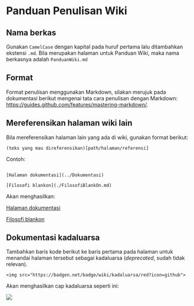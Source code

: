 # Panduan Penulisan Wiki

## Nama berkas

Gunakan `CamelCase` dengan kapital pada huruf pertama lalu ditambahkan ekstensi `.md`. Bila merupakan halaman untuk Panduan Wiki, maka nama berkasnya adalah `PanduanWiki.md`

## Format

Format penulisan menggunakan Markdown, silakan merujuk pada dokumentasi berikut mengenai tata cara penulisan dengan Markdown: https://guides.github.com/features/mastering-markdown/.

## Mereferensikan halaman wiki lain

Bila mereferensikan halaman lain yang ada di wiki, gunakan format berikut:

```
(teks yang mau direferensikan)[path/halaman/referensi]
```

Contoh:

```

[Halaman dokumentasi](../Dokumentasi)

[Filosofi blankon](./FilosofiBlankOn.md)

```

Akan menghasilkan:

[Halaman dokumentasi](../Dokumentasi)

[Filosofi blankon](./FilosofiBlankOn.md)


## Dokumentasi kadaluarsa

Tambahkan baris kode berikut ke baris pertama pada halaman untuk menandai halaman tersebut sebagai kadaluarsa (*deprecated*, sudah tidak relevan).

```
<img src="https://badgen.net/badge/wiki/kadaluarsa/red?icon=github">
```

Akan menghasilkan cap kadaluarsa seperti ini:

<img src="https://badgen.net/badge/wiki/kadaluarsa/red?icon=github">
